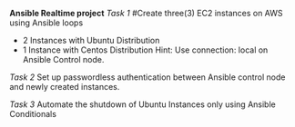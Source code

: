 ****Ansible Realtime project****
*Task 1*
#Create three(3) EC2 instances on AWS using Ansible loops

- 2 Instances with Ubuntu Distribution
- 1 Instance with Centos Distribution
Hint: Use connection: local on Ansible Control node.

*Task 2*
Set up passwordless authentication between Ansible control node and newly created instances.

*Task 3*
Automate the shutdown of Ubuntu Instances only using Ansible Conditionals
